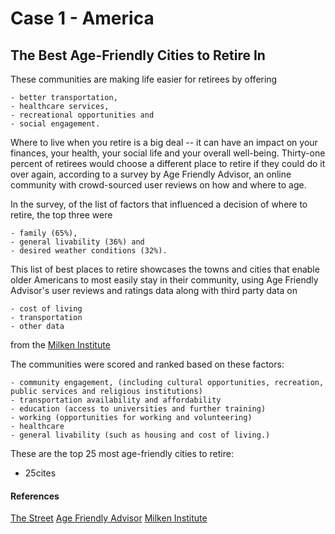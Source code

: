 # Case 1 - America
## The Best Age-Friendly Cities to Retire In

These communities are making life easier for retirees by offering 
```
- better transportation, 
- healthcare services, 
- recreational opportunities and 
- social engagement.
```
Where to live when you retire is a big deal -- it can have an impact on your finances, your health, your social life and your overall well-being.
Thirty-one percent of retirees would choose a different place to retire if they could do it over again, according to a survey by Age Friendly Advisor, an online community with crowd-sourced user reviews on how and where to age.
 
 In the survey, of the list of factors that influenced a decision of where to retire, the top three were 
 ```
 - family (65%), 
 - general livability (36%) and 
 - desired weather conditions (32%).
 ```
 This list of best places to retire showcases the towns and cities that enable older Americans to most easily stay in their community, using Age Friendly Advisor's user reviews and ratings data along with third party data on 
 ```
 - cost of living
 - transportation
 - other data
 ```
 from the [Milken Institute](https://milkeninstitute.org/)
 
 The communities were scored and ranked based on these factors:
```
- community engagement, (including cultural opportunities, recreation, public services and religious institutions)
- transportation availability and affordability
- education (access to universities and further training)
- working (opportunities for working and volunteering)
- healthcare
- general livability (such as housing and cost of living.)
```
These are the top 25 most age-friendly cities to retire:
- 25cites
 
#### References
[The Street](https://www.thestreet.com/personal-finance/the-most-age-friendly-city-to-retire-15090494#gid=ci0256b22450002716&pid=5-fort-lauderdale-fla)
[Age Friendly Advisor](https://www.agefriendly.org/)
[Milken Institute](https://milkeninstitute.org/)
